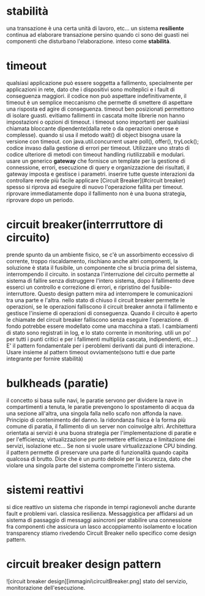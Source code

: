# stabilità
una transazione è una certa unità di lavoro, etc...
un sistema **resiliente** continua ad elaborare transazione persino quando ci sono dei guasti nei componenti che disturbano l'elaborazione. inteso come **stabilità**.
# timeout
qualsiasi applicazione può essere soggetta a fallimento, specialmente per applicazioni in rete, dato che i dispositivi sono molteplici e i fault di conseguenza maggiori.
il codice non può aspettare indefinitivamente, il timeout è un semplice meccanismo che permette di smettere di aspettare una risposta ed agire di conseguenza.
timeout ben posizionati permettono di isolare guasti.
evitiamo fallimenti in cascata
molte librerie non hanno impostazioni o opzioni di timeout.
i timeout sono importanti per qualsiasi chiamata bloccante dipendente(dalla rete o da operazioni onerose e complesse).
quando si usa il metodo wait() di object bisogna usare la versione con timeout.
con java.util.concurrent usare poll(), offer(), tryLock();
codice invaso dalla gestione di errori per timeout.
Utilizzare uno strato di codice ulteriore di metodi con timeout handling riutilizzabili e modulari.
usare un generico **gateway** che fornisce un template per la gestione di connessione, errori, esecuzione di query e organizzazione dei risultati, il gateway imposta e gestisce i parametri.
inserire tutte queste interazioni da controllare rende più facile applicare 
[Circuit Breaker](#circuit breaker)
spesso si riprova ad eseguire di nuovo l'operazione fallita per timeout.
riprovare immediatamente dopo il fallimento non è una buona strategia, riprovare dopo un periodo.


# circuit breaker(interrruttore di circuito)
prende spunto da un ambiente fisico, se c'è un assorbimento eccessivo di corrente, troppo riscaldamento, rischiano anche altri componenti, la soluzione è stata il fusibile, un componente che si brucia prima del sistema, interrompendo il circuito.
in sostanza l'interruzione del circuito permette al sistema di fallire senza distruggere l'intero sistema, dopo il fallimento deve esserci un controllo e correzione di errori, e ripristino del fusibile-interruttore.
Questo design pattern mira ad interrompere le comunicazioni tra una parte e l'altra.
nello stato di chiuso il circuit breaker  permette le operazioni, se le operazioni falliscono il circuit breaker annota il fallimento e gestisce l'insieme di operazioni di conseguenza.
Quando il circuito è aperto le chiamate del circuit breaker falliscono senza eseguire l'operazione.
di fondo potrebbe essere modellato come una macchina a stati.
I cambiamenti di stato sono registrati in log, e lo stato corrente in monitoring.
utili un po' per tutti i punti critici e per i fallimenti multipli(a cascata, indipendenti, etc...)
E' il pattern fondamentale per i peroblemi derivanti dai punti di interazione.
Usare insieme al pattern timeout ovviamente(sono tutti e due parte integrante per fornire stabilità)

# bulkheads (paratie)
il concetto si basa sulle navi, le paratie servono per dividere la nave in compartimenti a tenuta, le paratie prevengono lo spostamento di acqua da una sezione all'altra, una singola falla nello scafo non affonda la nave.
Principio di contenimento del danno.
la ridondanza fisica è la forma più comune di paratia, il fallimento di un server non coinvolge altri.
Architettura orientata ai servizi è una buona strategia per l'implementazione di paratie e per l'efficienza;
virtualizzazione per permettere efficienza e limitazione dei servizi, isolazione etc...
Se non si vuole usare virtualizzazione CPU binding.
il pattern permette di preservare una parte di funzionalità quando capita qualcosa di brutto.
Dice che è un punto debole per la sicurezza, dato che violare una singola parte del sistema compromette l'intero sistema.

# sistemi reattivi
si dice reattivo un sistema che risponde in tempi ragionevoli anche durante fault e problemi vari.
classica resilienza.
Messaggistica per affidarsi ad un sistema di passaggio di messaggi asincroni per stabilire una connessione fra componenti che assicura un lasco accoppiamento isolamento e location transparency
stiamo rivedendo Circuit Breaker nello specifico come design pattern.

# circuit breaker design pattern
![circuit breaker design][immagini\circuitBreaker.png]
stato del servizio, monitorazione dell'esecuzione.
